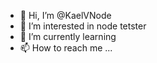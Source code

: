 - 👋 Hi, I’m @KaelVNode
- 👀 I’m interested in node tetster
- 🌱 I’m currently learning 
- 📫 How to reach me ...

<!---
KaelVNode/KaelVNode is a ✨ special ✨ repository because its `README.md` (this file) appears on your GitHub profile.
You can click the Preview link to take a look at your changes.
--->
